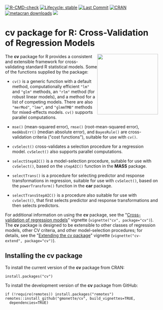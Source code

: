 <!-- badges: start -->

[![R-CMD-check](https://github.com/gmonette/cv/actions/workflows/R-CMD-check.yaml/badge.svg)](https://github.com/gmonette/cv/actions/workflows/R-CMD-check.yaml) [![Lifecycle: stable](https://img.shields.io/badge/lifecycle-stable-brightgreen.svg)](https://lifecycle.r-lib.org/articles/stages.html#stable) [![Last Commit](https://img.shields.io/github/last-commit/gmonette/cv)](https://github.com/gmonette/cv) [![CRAN](https://www.r-pkg.org/badges/version/cv)](https://cran.r-project.org/package=cv)
[![metacran downloads](https://cranlogs.r-pkg.org/badges/grand-total/cv)](https://cran.r-project.org/package=cv)
[![](https://img.shields.io/badge/pkgdown%20site-brightgreen)](https://gmonette.github.io/cv/) 

<!-- badges: end -->

# cv package for R: Cross-Validation of Regression Models

<img src="man/figures/cv-hex.png" style="float:right; height:200px;"/>

The **cv** package for R provides a consistent and extensible framework for cross-validating standard R statistical models. Some of the functions supplied by the package:

-   `cv()` is a generic function with a default method, computationally efficient `"lm"` and `"glm"` methods, an `"rlm"` method (for robust linear models), and a method for a list of competing models. There are also `"merMod"`, `"lme"`, and `"glmmTMB"` methods for mixed-effects models. `cv()` supports parallel computations.

-   `mse()` (mean-squared error), `rmse()` (root-mean-squared error), `medAbsErr()` (median absolute error), and `BayesRule()` are cross-validation criteria ("cost functions"), suitable for use with `cv()`.

-   `cvSelect()` cross-validates a selection procedure for a regression model. `cvSelect()` also supports parallel computations.

-   `selectStepAIC()` is a model-selection procedure, suitable for use with `cvSelect()`, based on the `stepAIC()` function in the **MASS** package.

-   `selectTrans()` is a procedure for selecting predictor and response transformations in regression, suitable for use with `cvSelect()`, based on the `powerTransform()` function in the **car** package.

-   `selectTransStepAIC()` is a procedure also suitable for use with `cvSelect()`,  that first selects predictor and response transformations and then selects predictors.

For additional information on using the **cv** package, see the "[Cross-validation of regression models](https://gmonette.github.io/cv/articles/cv.html)" vignette (`vignette("cv", package="cv")`). The **cv** package is designed to be extensible to other classes of regression models, other CV criteria, and other model-selection procedures; for details, see the "[Extending the cv package](https://gmonette.github.io/cv/articles/cv-extend.html)" vignette (`vignette("cv-extend", package="cv")`).

## Installing the cv package

To install the current version of the **cv** package from CRAN:

```
install.packages("cv")
```

To install the development version of the **cv** package from GitHub:

```
if (!require(remotes)) install.packages("remotes")
remotes::install_github("gmonette/cv", build_vignettes=TRUE,
  dependencies=TRUE)
```
